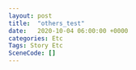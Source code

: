 ```yaml
---
layout: post
title:  "others_test"
date:   2020-10-04 06:00:00 +0000
categories: Etc
Tags: Story Etc
SceneCode: []
---
```

